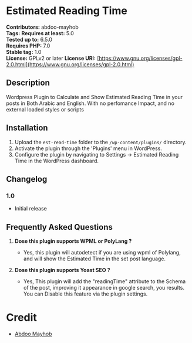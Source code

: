 # Estimated Reading Time

**Contributors:** abdoo-mayhob  
**Tags:** 
**Requires at least:** 5.0  
**Tested up to:** 6.5.0  
**Requires PHP:** 7.0  
**Stable tag:** 1.0  
**License:** GPLv2 or later 
**License URI:** [https://www.gnu.org/licenses/gpl-2.0.html](https://www.gnu.org/licenses/gpl-2.0.html)  

## Description

Wordpress Plugin to Calculate and Show Estimated Reading Time in your posts in Both Arabic and English.
With no perfomance Impact, and no external loaded styles or scripts

## Installation

1. Upload the `est-read-time` folder to the `/wp-content/plugins/` directory.
2. Activate the plugin through the 'Plugins' menu in WordPress.
3. Configure the plugin by navigating to Settings -> Estimated Reading Time in the WordPress dashboard.

## Changelog
### 1.0

- Initial release

## Frequently Asked Questions

1. **Dose this plugin supports WPML or PolyLang ?**
   - Yes, this plugin will autodetect if you are using wpml of Polylang, and will show the Estimated Time in the set post language.

2. **Dose this plugin supports Yoast SEO ?**
   - Yes, This plugin will add the "readingTime" attribute to the Schema of the post, improving it appearance in google search, you results. You can Disable this feature via the plugin settings.

# Credit
- [Abdoo Mayhob](https://abdoo.me)